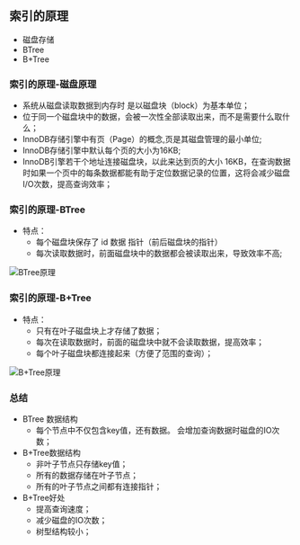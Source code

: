 ## 索引的原理

- 磁盘存储
- BTree
- B+Tree

### 索引的原理-磁盘原理

- 系统从磁盘读取数据到内存时 是以磁盘块（block）为基本单位；
- 位于同一个磁盘块中的数据，会被一次性全部读取出来，而不是需要什么取什么；
- InnoDB存储引擎中有页（Page）的概念,页是其磁盘管理的最小单位;
- InnoDB存储引擎中默认每个页的大小为16KB;
- InnoDB引擎若干个地址连接磁盘块，以此来达到页的大小 16KB，在查询数据时如果一个页中的每条数据都能有助于定位数据记录的位置，这将会减少磁盘I/O次数，提高查询效率；



### 索引的原理-BTree

- 特点：
  - 每个磁盘块保存了 id  数据 指针（前后磁盘块的指针）
  - 每次读取数据时，前面磁盘块中的数据都会被读取出来，导致效率不高;

![BTree原理](E:\笔记\MyNotes\Notes\SQL\mysql\索引\image\BTree原理.png)

### 索引的原理-B+Tree

- 特点：
  - 只有在叶子磁盘块上才存储了数据；
  - 每次在读取数据时，前面的磁盘块中就不会读取数据，提高效率；
  - 每个叶子磁盘块都连接起来（方便了范围的查询）；

![B+Tree原理](E:\笔记\MyNotes\Notes\SQL\mysql\索引\image\B+Tree原理.png)



### 总结

- BTree 数据结构
  - 每个节点中不仅包含key值，还有数据。 会增加查询数据时磁盘的IO次数；
- B+Tree数据结构
  - 非叶子节点只存储key值；
  - 所有的数据存储在叶子节点；
  - 所有的叶子节点之间都有连接指针；
- B+Tree好处
  - 提高查询速度；
  - 减少磁盘的IO次数；
  - 树型结构较小；